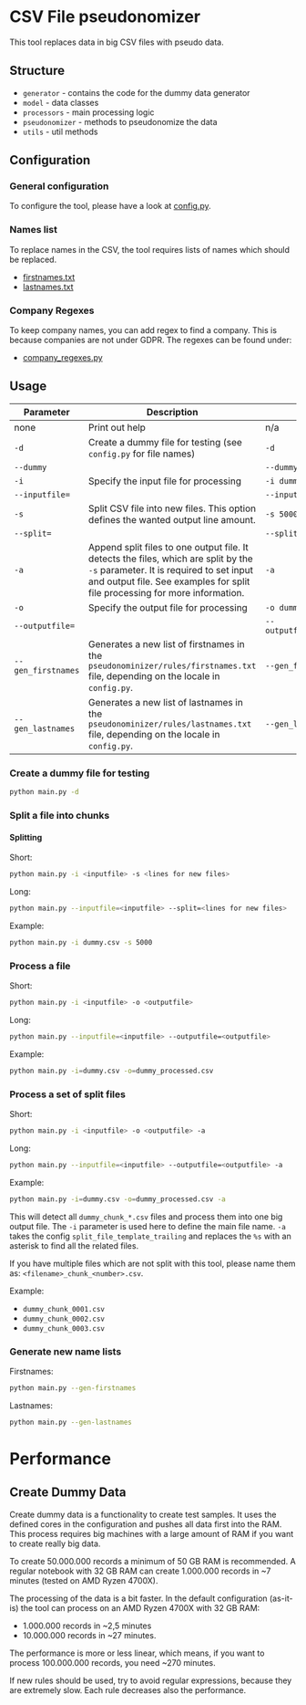 # CSV File pseudonomizer

This tool replaces data in big CSV files with pseudo data.

## Structure

- `generator` - contains the code for the dummy data generator
- `model` - data classes
- `processors` - main processing logic
- `pseudonomizer` - methods to pseudonomize the data
- `utils` - util methods

## Configuration

### General configuration
To configure the tool, please have a look at [config.py](config.py).

### Names list
To replace names in the CSV, the tool requires lists of names which should be replaced.
- [firstnames.txt](pseudonomizer/rules/firstnames.txt)
- [lastnames.txt](pseudonomizer/rules/lastnames.txt)

### Company Regexes
To keep company names, you can add regex to find a company.
This is because companies are not under GDPR.
The regexes can be found under:
- [company_regexes.py](pseudonomizer/rules/company_regexes.py)

## Usage

| Parameter | Description | Example |
| --- | --- | --- |
| none | Print out help | n/a |
| `-d` | Create a dummy file for testing (see `config.py` for file names) | `-d` |
| `--dummy` | | `--dummy` |
| `-i` | Specify the input file for processing | `-i dummy.csv` |
| `--inputfile=` | | `--inputfile=dummy.csv` |
| `-s` | Split CSV file into new files. This option defines the wanted output line amount. | `-s 5000` |
| `--split=` | | `--split=5000` |
| `-a` | Append split files to one output file. It detects the files, which are split by the `-s` parameter. It is required to set input and output file. See examples for split file processing for more information.| `-a` |
| `-o` | Specify the output file for processing | `-o dummy_processed.csv` |
| `--outputfile=` | | `--outputfile=dummy_processed.csv` |
| `--gen_firstnames` | Generates a new list of firstnames in the `pseudonominizer/rules/firstnames.txt` file, depending on the locale in `config.py`. | `--gen_firstnames` |
| `--gen_lastnames` | Generates a new list of lastnames in the `pseudonominizer/rules/lastnames.txt` file, depending on the locale in `config.py`. | `--gen_lastnames` |

### Create a dummy file for testing

```bash
python main.py -d
```

### Split a file into chunks

#### Splitting
Short:
```bash
python main.py -i <inputfile> -s <lines for new files>
```

Long:
```bash
python main.py --inputfile=<inputfile> --split=<lines for new files>
```

Example:
```bash
python main.py -i dummy.csv -s 5000
```


### Process a file

Short:
```bash
python main.py -i <inputfile> -o <outputfile>
```

Long:
```bash
python main.py --inputfile=<inputfile> --outputfile=<outputfile>
```

Example:
```bash
python main.py -i=dummy.csv -o=dummy_processed.csv
```

### Process a set of split files

Short:
```bash
python main.py -i <inputfile> -o <outputfile> -a
```

Long:
```bash
python main.py --inputfile=<inputfile> --outputfile=<outputfile> -a
```

Example:
```bash
python main.py -i=dummy.csv -o=dummy_processed.csv -a
```
This will detect all `dummy_chunk_*.csv` files and process them into one big output file.
The `-i` parameter is used here to define the main file name.
`-a` takes the config `split_file_template_trailing` and replaces the `%s` with an asterisk to find all the related files.

If you have multiple files which are not split with this tool, please name them as:
`<filename>_chunk_<number>.csv`.

Example:
- `dummy_chunk_0001.csv`
- `dummy_chunk_0002.csv`
- `dummy_chunk_0003.csv`

### Generate new name lists

Firstnames:
```bash
python main.py --gen-firstnames
```

Lastnames:
```bash
python main.py --gen-lastnames
```

# Performance

## Create Dummy Data
Create dummy data is a functionality to create test samples.
It uses the defined cores in the configuration and pushes all data first into the RAM.
This process requires big machines with a large amount of RAM if you want to create really big data.

To create 50.000.000 records a minimum of 50 GB RAM is recommended.
A regular notebook with 32 GB RAM can create 1.000.000 records in ~7 minutes (tested on AMD Ryzen 4700X).

The processing of the data is a bit faster.
In the default configuration (as-it-is) the tool can process on an AMD Ryzen 4700X with 32 GB RAM:
- 1.000.000 records in ~2,5 minutes
- 10.000.000 records in ~27 minutes.

The performance is more or less linear, which means, if you want to process 100.000.000 records, you need ~270 minutes.

If new rules should be used, try to avoid regular expressions, because they are extremely slow.
Each rule decreases also the performance.

